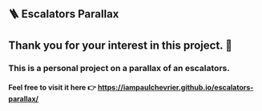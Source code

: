 ﻿## 🪜 Escalators Parallax
## Thank you for your interest in this project. 🙏
### This is a personal project on a parallax of an escalators.
#### Feel free to visit it here 👉 https://iampaulchevrier.github.io/escalators-parallax/
